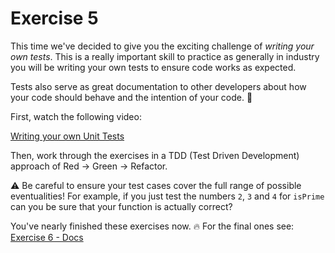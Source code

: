 # Exercise 5

This time we've decided to give you the exciting challenge of _writing your own tests_. This is a really important skill to practice as generally in industry you will be writing your own tests to ensure code works as expected.

Tests also serve as great documentation to other developers about how your code should behave and the intention of your code. 📝

First, watch the following video:

[Writing your own Unit Tests](https://storage.googleapis.com/tech-returners-course/JavaScript_Challenges/unit_testing.mp4)

Then, work through the exercises in a TDD (Test Driven Development) approach of Red -> Green -> Refactor.

⚠️ Be careful to ensure your test cases cover the full range of possible eventualities! For example, if you just test the numbers `2`, `3` and `4` for `isPrime` can you be sure that your function is actually correct?

You've nearly finished these exercises now. 🔥 For the final ones see: [Exercise 6 - Docs](./exercise6.md)
